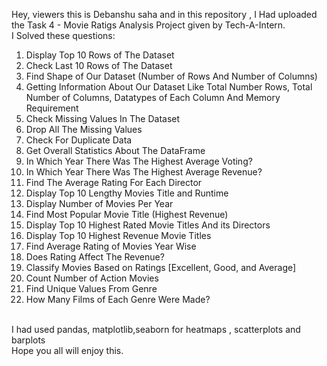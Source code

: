 Hey, viewers this is Debanshu saha and in this repository ,
I Had uploaded the Task 4 - Movie Ratigs Analysis Project given by Tech-A-Intern.
<br>
I Solved these questions: 
<br>
1. Display Top 10 Rows of The Dataset
2. Check Last 10 Rows of The Dataset
3. Find Shape of Our Dataset (Number of Rows And Number of Columns)
4. Getting Information About Our Dataset Like Total Number Rows, Total Number of Columns, Datatypes of Each Column And Memory Requirement
5. Check Missing Values In The Dataset
6. Drop All The  Missing Values
7. Check For Duplicate Data
8. Get Overall Statistics About The DataFrame
9. In Which Year There Was The Highest Average Voting?
10. In Which Year There Was The Highest Average Revenue?
11. Find The Average Rating For Each Director
12. Display Top 10 Lengthy Movies Title and Runtime
13. Display Number of Movies Per Year
14. Find Most Popular Movie Title (Highest Revenue)
15. Display Top 10 Highest Rated Movie Titles And its Directors
16. Display Top 10 Highest Revenue Movie Titles
17.  Find Average Rating of Movies Year Wise
18. Does Rating Affect The Revenue?
19. Classify Movies Based on Ratings [Excellent, Good, and Average]
20. Count Number of Action Movies
21. Find Unique Values From Genre 
22. How Many Films of Each Genre Were Made?
<br>
I had used pandas, matplotlib,seaborn for heatmaps , scatterplots and barplots
<br>
Hope you all will enjoy this.
